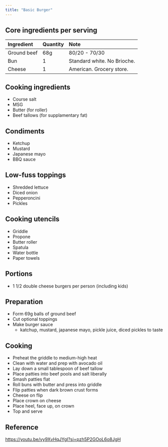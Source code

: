 ```yaml
---
title: "Basic Burger"
---
```


## Core ingredients per serving

| Ingredient  | Quantity | Note                        |
| :---------- | :------- | :-------------------------- |
| Ground beef | 68g      | 80/20 - 70/30               |
| Bun         | 1        | Standard white. No Brioche. |
| Cheese      | 1        | American. Grocery store.    |

## Cooking ingredients

- Course salt
- MSG
- Butter (for roller)
- Beef tallows (for supplamentary fat)

## Condiments

- Ketchup
- Mustard
- Japanese mayo
- BBQ sauce

## Low-fuss toppings

- Shredded lettuce
- Diced onion
- Pepperoncini
- Pickles

## Cooking utencils

- Griddle
- Propone
- Butter roller
- Spatula
- Water bottle
- Paper towels

## Portions

- 1 1/2 double cheese burgers per person (including kids)

## Preparation

- Form 69g balls of ground beef
- Cut optional toppings
- Make burger sauce
  - katchup, mustard, japanese mayo, pickle juice, diced pickles to taste

## Cooking

- Preheat the griddle to medium-high heat
- Clean with water and prep with avocado oil
- Lay down a small tablespoon of beef tallow
- Place patties into beef pools and salt liberally
- Smash patties flat
- Roll buns with butter and press into griddle
- Flip patties when dark brown crust forms
- Cheese on flip
- Place crown on cheese
- Place heel, face up, on crown
- Top and serve

## Reference

<div data-responsive-youtube-container>

https://youtu.be/vy9XvHqJYgI?si=pzh5P2GOoL6o8JgH

</div>
